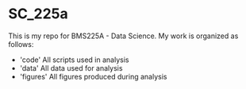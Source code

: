 # SC_225a

This is my repo for BMS225A - Data Science. My work is organized as follows:

- 'code' All scripts used in analysis
- 'data' All data used for analysis
- 'figures' All figures produced during analysis
